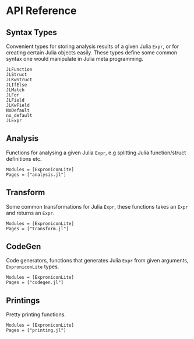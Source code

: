 # API Reference

## Syntax Types

Convenient types for storing analysis results of a given Julia `Expr`, or for creating
certain Julia objects easily. These types define some common syntax one would manipulate
in Julia meta programming.

```@docs
JLFunction
JLStruct
JLKwStruct
JLIfElse
JLMatch
JLFor
JLField
JLKwField
NoDefault
no_default
JLExpr
```

## Analysis

Functions for analysing a given Julia `Expr`, e.g splitting Julia function/struct definitions etc.

```@autodocs
Modules = [ExproniconLite]
Pages = ["analysis.jl"]
```

## Transform

Some common transformations for Julia `Expr`, these functions takes an `Expr` and returns an `Expr`.

```@autodocs
Modules = [ExproniconLite]
Pages = ["transform.jl"]
```

## CodeGen

Code generators, functions that generates Julia `Expr` from given arguments, `ExproniconLite` types. 

```@autodocs
Modules = [ExproniconLite]
Pages = ["codegen.jl"]
```

## Printings

Pretty printing functions.

```@autodocs
Modules = [ExproniconLite]
Pages = ["printing.jl"]
```
